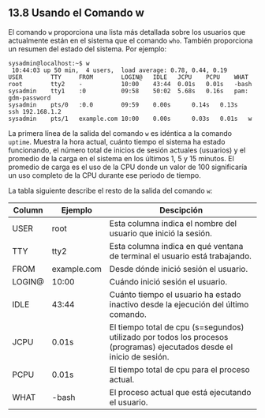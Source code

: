 ## 13.8 Usando el Comando w
El comando `w` proporciona una lista más detallada sobre los usuarios que actualmente están en el sistema que el comando `who`. También proporciona un resumen del estado del sistema. Por ejemplo:

```shell-session
sysadmin@localhost:~$ w
 10:44:03 up 50 min,  4 users,  load average: 0.78, 0.44, 0.19
USER     	TTY     FROM	    LOGIN@   IDLE  	JCPU   	PCPU    WHAT
root     	tty2    -           10:00    43:44 	0.01s  	0.01s   -bash
sysadmin 	tty1    :0          09:58    50:02	5.68s 	0.16s   pam: gdm-password
sysadmin	pts/0   :0.0        09:59    0.00s      0.14s  	0.13s   ssh 192.168.1.2
sysadmin 	pts/1   example.com 10:00    0.00s  	0.03s  	0.01s   w
```

La primera línea de la salida del comando `w` es idéntica a la comando `uptime`. Muestra la hora actual, cuánto tiempo el sistema ha estado funcionando, el número total de inicios de sesión actuales (usuarios) y el promedio de la carga en el sistema en los últimos 1, 5 y 15 minutos. El promedio de carga es el uso de la CPU donde un valor de 100 significaría un uso completo de la CPU durante ese periodo de tiempo.

La tabla siguiente describe el resto de la salida del comando `w`:

Column	| Ejemplo	|Descipción
-|-|-
USER|	root|	Esta columna indica el nombre del usuario que inició la sesión.
TTY|	tty2|	Esta columna indica en qué ventana de terminal el usuario está trabajando.
FROM|	example.com|	Desde dónde inició sesión el usuario.
LOGIN@|	10:00|	Cuándo inició sesión el usuario.
IDLE|	43:44|	Cuánto tiempo el usuario ha estado inactivo desde la ejecución del último comando.
JCPU|	0.01s|	El tiempo total de cpu (s=segundos) utilizado por todos los procesos (programas) ejecutados desde el inicio de sesión.
PCPU|	0.01s|	El tiempo total de cpu para el proceso actual.
WHAT|	-bash|	El proceso actual que está ejecutando el usuario.
